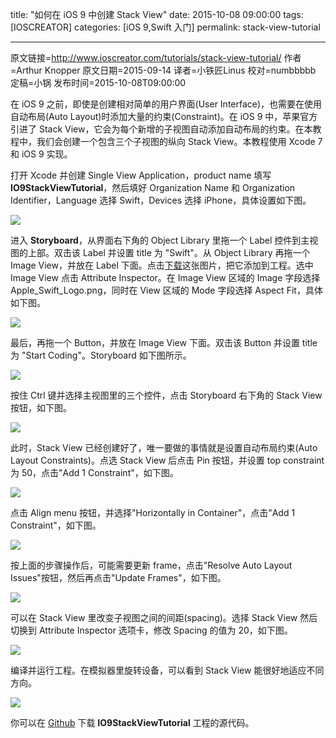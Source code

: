 title: "如何在 iOS 9 中创建 Stack View"
date: 2015-10-08 09:00:00
tags: [IOSCREATOR]
categories: [iOS 9,Swift 入门]
permalink: stack-view-tutorial

---
原文链接=http://www.ioscreator.com/tutorials/stack-view-tutorial/
作者=Arthur Knopper
原文日期=2015-09-14
译者=小铁匠Linus
校对=numbbbbb
定稿=小锅
发布时间=2015-10-08T09:00:00

<!--此处开始正文-->

在 iOS 9 之前，即使是创建相对简单的用户界面(User Interface)，也需要在使用自动布局(Auto Layout)时添加大量的约束(Constraint)。在 iOS 9 中，苹果官方引进了 Stack View，它会为每个新增的子视图自动添加自动布局的约束。在本教程中，我们会创建一个包含三个子视图的纵向 Stack View。本教程使用 Xcode 7 和 iOS 9 实现。

<!--more-->

打开 Xcode 并创建 Single View Application，product name 填写 **IO9StackViewTutorial**，然后填好 Organization Name 和 Organization Identifier，Language 选择 Swift，Devices 选择 iPhone，具体设置如下图。

![](/img/articles/stack-view-tutorial/format=1500w1444269943.108628)

进入 **Storyboard**，从界面右下角的 Object Library 里拖一个 Label 控件到主视图的上部。双击该 Label 并设置 title 为 "Swift"。从 Object Library 再拖一个 Image View，并放在 Label 下面。点击[下载](http://www.ioscreator.com/s/Apple_Swift_Logo2x.png)这张图片，把它添加到工程。选中 Image View 点击 Attribute Inspector。在 Image View 区域的 Image 字段选择 Apple\_Swift\_Logo.png，同时在 View 区域的 Mode 字段选择 Aspect Fit，具体如下图。

![](/img/articles/stack-view-tutorial/format=750w1444269943.275595)

最后，再拖一个 Button，并放在 Image View 下面。双击该 Button 并设置 title 为 "Start Coding"。Storyboard 如下图所示。

![](/img/articles/stack-view-tutorial/format=1500w1444269943.340582)

按住 Ctrl 键并选择主视图里的三个控件，点击 Storyboard 右下角的 Stack View 按钮，如下图。

![](/img/articles/stack-view-tutorial/format=300w1444269943.463557)

此时，Stack View 已经创建好了，唯一要做的事情就是设置自动布局约束(Auto Layout Constraints)。点选 Stack View 后点击 Pin 按钮，并设置 top constraint 为 50，点击"Add 1 Constraint"，如下图。

![](/img/articles/stack-view-tutorial/format=750w1444269943.529544)

点击 Align menu 按钮，并选择"Horizontally in Container"，点击"Add 1 Constraint"，如下图。

![](/img/articles/stack-view-tutorial/format=750w1444269943.693511)

按上面的步骤操作后，可能需要更新 frame，点击"Resolve Auto Layout Issues"按钮，然后再点击"Update Frames"，如下图。

![](/img/articles/stack-view-tutorial/format=750w1444269943.858478)

可以在 Stack View 里改变子视图之间的间距(spacing)。选择 Stack View 然后切换到 Attribute Inspector 选项卡，修改 Spacing 的值为 20，如下图。

![](/img/articles/stack-view-tutorial/format=750w1444269943.973455)

编译并运行工程。在模拟器里旋转设备，可以看到 Stack View 能很好地适应不同方向。

![](/img/articles/stack-view-tutorial/format=1500w1444269944.038442)

你可以在 [Github](https://github.com/ioscreator/ioscreator) 下载 **IO9StackViewTutorial** 工程的源代码。